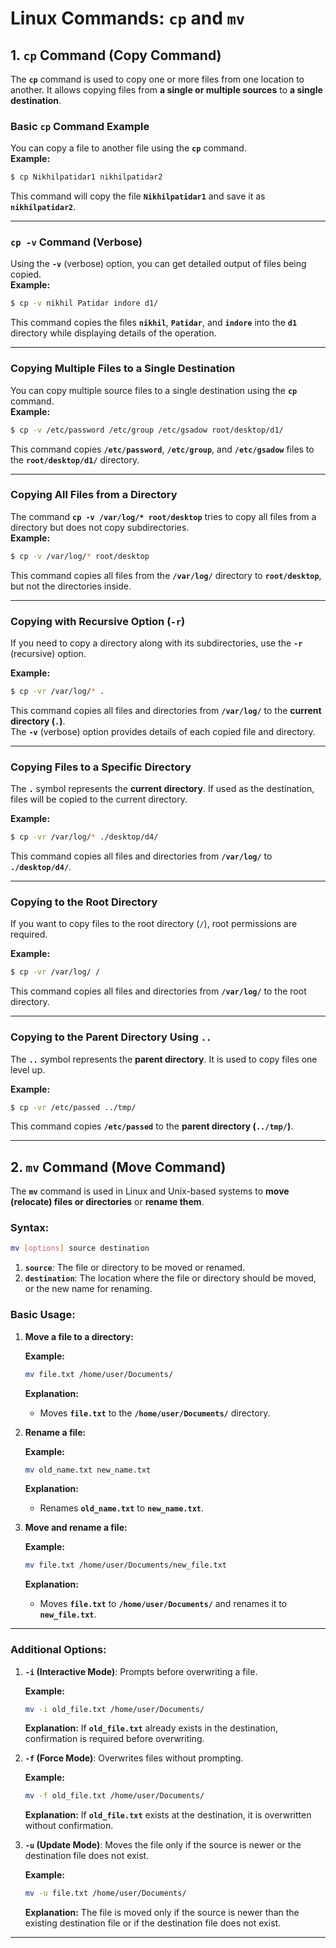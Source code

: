 # Linux Commands: `cp` and `mv`

## 1. `cp` Command (Copy Command)

The **`cp`** command is used to copy one or more files from one location to another. It allows copying files from **a single or multiple sources** to **a single destination**.

### **Basic `cp` Command Example**  
You can copy a file to another file using the **`cp`** command.  
**Example:**  
```bash
$ cp Nikhilpatidar1 nikhilpatidar2
```
This command will copy the file **`Nikhilpatidar1`** and save it as **`nikhilpatidar2`**.

---

### **`cp -v` Command (Verbose)**  
Using the **`-v`** (verbose) option, you can get detailed output of files being copied.  
**Example:**  
```bash
$ cp -v nikhil Patidar indore d1/
```
This command copies the files **`nikhil`**, **`Patidar`**, and **`indore`** into the **`d1`** directory while displaying details of the operation.

---

### **Copying Multiple Files to a Single Destination**
You can copy multiple source files to a single destination using the **`cp`** command.  
**Example:**
```bash
$ cp -v /etc/password /etc/group /etc/gsadow root/desktop/d1/
```
This command copies **`/etc/password`**, **`/etc/group`**, and **`/etc/gsadow`** files to the **`root/desktop/d1/`** directory.

---

### **Copying All Files from a Directory**
The command **`cp -v /var/log/* root/desktop`** tries to copy all files from a directory but does not copy subdirectories.  
**Example:**  
```bash
$ cp -v /var/log/* root/desktop
```
This command copies all files from the **`/var/log/`** directory to **`root/desktop`**, but not the directories inside.

---

### **Copying with Recursive Option (`-r`)**
If you need to copy a directory along with its subdirectories, use the **`-r`** (recursive) option.

**Example:**  
```bash
$ cp -vr /var/log/* .
```
This command copies all files and directories from **`/var/log/`** to the **current directory (`.`)**.  
The **`-v`** (verbose) option provides details of each copied file and directory.

---

### **Copying Files to a Specific Directory**
The **`.`** symbol represents the **current directory**. If used as the destination, files will be copied to the current directory.

**Example:**  
```bash
$ cp -vr /var/log/* ./desktop/d4/
```
This command copies all files and directories from **`/var/log/`** to **`./desktop/d4/`**.

---

### **Copying to the Root Directory**
If you want to copy files to the root directory (`/`), root permissions are required.

**Example:**  
```bash
$ cp -vr /var/log/ /
```
This command copies all files and directories from **`/var/log/`** to the root directory.

---

### **Copying to the Parent Directory Using `..`**
The **`..`** symbol represents the **parent directory**. It is used to copy files one level up.

**Example:**  
```bash
$ cp -vr /etc/passed ../tmp/
```
This command copies **`/etc/passed`** to the **parent directory (`../tmp/`)**.

---

## 2. `mv` Command (Move Command)

The **`mv`** command is used in Linux and Unix-based systems to **move (relocate) files or directories** or **rename them**.

### **Syntax:**
```bash
mv [options] source destination
```
1. **`source`**: The file or directory to be moved or renamed.
2. **`destination`**: The location where the file or directory should be moved, or the new name for renaming.

### **Basic Usage:**

1. **Move a file to a directory:**
   
   **Example:**
   ```bash
   mv file.txt /home/user/Documents/
   ```
   
   **Explanation:**
   - Moves **`file.txt`** to the **`/home/user/Documents/`** directory.

2. **Rename a file:**
   
   **Example:**
   ```bash
   mv old_name.txt new_name.txt
   ```
   
   **Explanation:**
   - Renames **`old_name.txt`** to **`new_name.txt`**.

3. **Move and rename a file:**
   
   **Example:**
   ```bash
   mv file.txt /home/user/Documents/new_file.txt
   ```
   
   **Explanation:**
   - Moves **`file.txt`** to **`/home/user/Documents/`** and renames it to **`new_file.txt`**.

---

### **Additional Options:**

1. **`-i` (Interactive Mode)**: Prompts before overwriting a file.
   
   **Example:**
   ```bash
   mv -i old_file.txt /home/user/Documents/
   ```
   
   **Explanation:** If **`old_file.txt`** already exists in the destination, confirmation is required before overwriting.

2. **`-f` (Force Mode)**: Overwrites files without prompting.
   
   **Example:**
   ```bash
   mv -f old_file.txt /home/user/Documents/
   ```
   
   **Explanation:** If **`old_file.txt`** exists at the destination, it is overwritten without confirmation.

3. **`-u` (Update Mode)**: Moves the file only if the source is newer or the destination file does not exist.
   
   **Example:**
   ```bash
   mv -u file.txt /home/user/Documents/
   ```
   
   **Explanation:** The file is moved only if the source is newer than the existing destination file or if the destination file does not exist.

---

